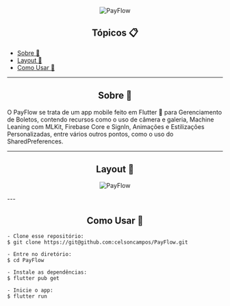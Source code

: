 <p align="center">
  <img alt="PayFlow" src="https://github.com/rocketseat-education/nlw-06-flutter/blob/main/.github/payflow-logo.png">
</p>

<h2 align="center">Tópicos 📋</h2>

   <p>
   
   - [Sobre 📖](#sobre-)
   - [Layout 🎨](#layout-)
   - [Como Usar 🤔](#como-usar-)

   </p>

---

<h2 align="center">Sobre 📖</h2>
   
<p>
   O PayFlow se trata de um app mobile feito em Flutter 💙 para Gerenciamento de Boletos, contendo recursos como o uso de câmera e galeria, Machine Leaning com MLKit, Firebase Core e SignIn, Animações e Estilizações Personalizadas, entre vários outros pontos, como o uso do SharedPreferences. <br>
</p>

---

<h2 align="center">Layout 🎨</h2>

   <p align="center">
      <img alt="PayFlow" title="PayFlow" src="https://github.com/rocketseat-education/nlw-06-flutter/blob/main/.github/capa.png" />
   </p>
---

  <h2 align="center">Como Usar 🤔</h2>

   ```
   - Clone esse repositório:
   $ git clone https://git@github.com:celsoncampos/PayFlow.git

   - Entre no diretório:
   $ cd PayFlow

   - Instale as dependências:
   $ flutter pub get

   - Inicie o app: 
   $ flutter run
